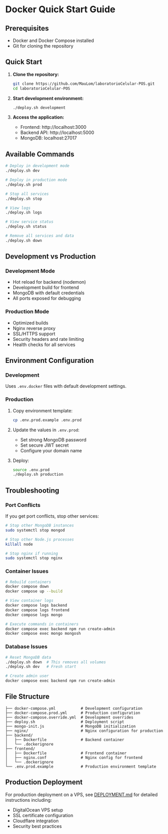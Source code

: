 # Docker Quick Start Guide

## Prerequisites

- Docker and Docker Compose installed
- Git for cloning the repository

## Quick Start

1. **Clone the repository:**
   ```bash
   git clone https://github.com/MauLom/laboratorioCelular-POS.git
   cd laboratorioCelular-POS
   ```

2. **Start development environment:**
   ```bash
   ./deploy.sh development
   ```

3. **Access the application:**
   - Frontend: http://localhost:3000
   - Backend API: http://localhost:5000
   - MongoDB: localhost:27017

## Available Commands

```bash
# Deploy in development mode
./deploy.sh dev

# Deploy in production mode  
./deploy.sh prod

# Stop all services
./deploy.sh stop

# View logs
./deploy.sh logs

# View service status
./deploy.sh status

# Remove all services and data
./deploy.sh down
```

## Development vs Production

### Development Mode
- Hot reload for backend (nodemon)
- Development build for frontend
- MongoDB with default credentials
- All ports exposed for debugging

### Production Mode
- Optimized builds
- Nginx reverse proxy
- SSL/HTTPS support
- Security headers and rate limiting
- Health checks for all services

## Environment Configuration

### Development
Uses `.env.docker` files with default development settings.

### Production
1. Copy environment template:
   ```bash
   cp .env.prod.example .env.prod
   ```

2. Update the values in `.env.prod`:
   - Set strong MongoDB password
   - Set secure JWT secret
   - Configure your domain name

3. Deploy:
   ```bash
   source .env.prod
   ./deploy.sh production
   ```

## Troubleshooting

### Port Conflicts
If you get port conflicts, stop other services:
```bash
# Stop other MongoDB instances
sudo systemctl stop mongod

# Stop other Node.js processes
killall node

# Stop nginx if running
sudo systemctl stop nginx
```

### Container Issues
```bash
# Rebuild containers
docker compose down
docker compose up --build

# View container logs
docker compose logs backend
docker compose logs frontend
docker compose logs mongo

# Execute commands in containers
docker compose exec backend npm run create-admin
docker compose exec mongo mongosh
```

### Database Issues
```bash
# Reset MongoDB data
./deploy.sh down  # This removes all volumes
./deploy.sh dev   # Fresh start

# Create admin user
docker compose exec backend npm run create-admin
```

## File Structure

```
├── docker-compose.yml           # Development configuration
├── docker-compose.prod.yml      # Production configuration  
├── docker-compose.override.yml  # Development overrides
├── deploy.sh                    # Deployment script
├── mongo-init.js                # MongoDB initialization
├── nginx/                       # Nginx configuration for production
├── backend/
│   ├── Dockerfile               # Backend container
│   └── .dockerignore
├── frontend/
│   ├── Dockerfile               # Frontend container
│   ├── nginx.conf               # Nginx config for frontend
│   └── .dockerignore
└── .env.prod.example            # Production environment template
```

## Production Deployment

For production deployment on a VPS, see [DEPLOYMENT.md](./DEPLOYMENT.md) for detailed instructions including:
- DigitalOcean VPS setup
- SSL certificate configuration
- Cloudflare integration
- Security best practices